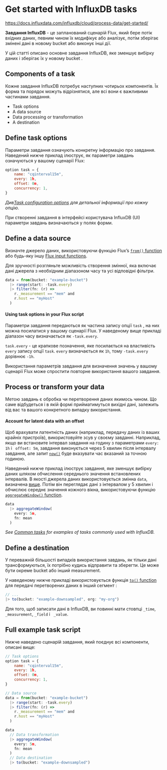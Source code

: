 # Get started with InfluxDB tasks

https://docs.influxdata.com/influxdb/cloud/process-data/get-started/

**Завдання InfluxDB** - це запланований сценарій Flux, який бере потік вхідних даних, певним чином їх модифікує або аналізує, потім зберігає змінені дані в новому bucket або виконує інші дії.

У цій статті описано основне завдання InfluxDB, яке зменшує вибірку даних і зберігає їх у новому bucket .

## Components of a task

Кожне завдання InfluxDB потребує наступних чотирьох компонентів. Їх форма та порядок можуть відрізнятися, але всі вони є важливими частинами завдання.

- Task options
- A data source
- Data processing or transformation
- A destination

## Define task options

Параметри завдання означують конкретну інформацію про завдання. Наведений нижче приклад ілюструє, як параметри завдань означуються у вашому сценарії Flux:

```js
option task = {
    name: "cqinterval15m",
    every: 1h,
    offset: 0m,
    concurrency: 1,
}
```

*Див[Task configuration options](https://docs.influxdata.com/influxdb/cloud/process-data/task-options) для детальної інформації про кожну опцію.*

При створенні завдання в інтерфейсі користувача InfluxDB (UI) параметри завдань визначаються у полях форми.

## Define a data source

Визначте джерело даних, використовуючи функцію Flux’s  [`from()` function](https://docs.influxdata.com/influxdb/cloud/reference/flux/stdlib/built-in/inputs/from/)  або будь-яку іншу [Flux input functions](https://docs.influxdata.com/influxdb/cloud/reference/flux/stdlib/built-in/inputs/).

Для зручності розгляньте можливість створення змінної, яка включає дані джерела з необхідним діапазоном часу та усі відповідні фільтри.

```js
data = from(bucket: "example-bucket")
  |> range(start: -task.every)
  |> filter(fn: (r) =>
    r._measurement == "mem" and
    r.host == "myHost"
  )
```

#### Using task options in your Flux script

Параметри завдання передаються як частина запису опції `task` , на них можна посилатися у вашому сценарії Flux. У наведеному вище прикладі діапазон часу визначається як `-task.every`.

`task.every` - це крапкове позначення, яке посилається на властивість` every` запису опції `task`. `every`  визначається як `1h`, тому `-task.every` дорівнює  `-1h`.

Використання параметрів завдання для визначення значень у вашому сценарії Flux може спростити повторне використання вашого завдання.

## Process or transform your data

Метою завдань є обробка чи перетворення даних якимось чином. Що саме відбудеться і в якій формі прийматимуться вихідні дані, залежить від вас та вашого конкретного випадку використання.

#### Account for latent data with an offset

Щоб врахувати латентність даних (наприклад, передачу даних із ваших крайніх пристроїв), використовуйте зсув у своєму завданні. Наприклад, якщо ви встановите інтервал завдання на годину з параметрами `every: 1h` і ` offset: 5m`, завдання виконується через 5 хвилин після інтервалу завдання, але запит [`now()`](https://docs.influxdata.com/influxdb/cloud/reference/flux/stdlib/built-in/misc/now/) буде вказувати час вказаний за точною годиною.

Наведений нижче приклад ілюструє завдання, яке зменшує вибірку даних шляхом обчислення середнього значення встановлених інтервалів. В якості джерела даних використовується змінна `data`, визначена [вище](https://docs.influxdata.com/influxdb/cloud/process-data/get-started/#define-a-data-source). Потім він переглядає дані з інтервалом у 5 хвилин і обчислює середнє значення кожного вікна, використовуючи функцію [`aggregateWindow()` function](https://docs.influxdata.com/influxdb/cloud/reference/flux/stdlib/built-in/transformations/aggregates/aggregatewindow/).

```js
data
  |> aggregateWindow(
    every: 5m,
    fn: mean
  )
```

*See [Common tasks](https://docs.influxdata.com/influxdb/cloud/process-data/common-tasks) for examples of tasks commonly used with InfluxDB.*

## Define a destination

У переважній більшості випадків використання завдань, як тільки дані трансформуються, їх потрібно кудись відправити та зберегти. Це може бути окреме bucket або інший measurement.

У наведеному нижче прикладі використовується функція  [`to()` function](https://docs.influxdata.com/influxdb/cloud/reference/flux/stdlib/built-in/outputs/to)  для передачі перетворених даних в інший сегмент :

```js
// ...
|> to(bucket: "example-downsampled", org: "my-org")
```

Для того, щоб записати дані в InfluxDB, ви повинні мати стовпці `_time`,` _measurement`, `_field` і ` _value`.

## Full example task script

Нижче наведено сценарій завдання, який поєднує всі компоненти, описані вище:

```js
// Task options
option task = {
    name: "cqinterval15m",
    every: 1h,
    offset: 0m,
    concurrency: 1,
}

// Data source
data = from(bucket: "example-bucket")
  |> range(start: -task.every)
  |> filter(fn: (r) =>
    r._measurement == "mem" and
    r.host == "myHost"
  )

data
  // Data transformation
  |> aggregateWindow(
    every: 5m,
    fn: mean
  )
  // Data destination
  |> to(bucket: "example-downsampled")
```